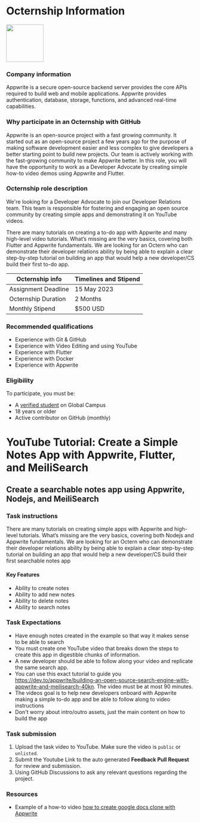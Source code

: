# Octernship Information
<img src="https://appwrite.io/images-ee/press/logo-1.svg" width="100">

### Company information 
Appwrite is a secure open-source backend server provides the core APIs required to build web and mobile applications. Appwrite provides authentication, database, storage, functions, and advanced real-time capabilities.

### Why participate in an Octernship with GitHub
Appwrite is an open-source project with a fast growing community. It started out as an open-source project a few years ago for the purpose of making software development easier and less complex to give developers a better starting point to build new projects. Our team is actively working with the fast-growing community to make Appwrite better.
In this role, you will have the opportunity to work as a Developer Advocate by creating simple how-to video demos using Appwrite and Flutter.


### Octernship role description
We're looking for a Developer Advocate to join our Developer Relations team. This team is responsible for fostering and engaging an open source community by creating simple apps and demonstrating it on YouTube videos.

There are many tutorials on creating a to-do app with Appwrite and many high-level video tutorials. What’s missing are the very basics, covering both Flutter and Appwrite fundamentals.  We are looking for an Octern who can demonstrate their developer relations ability by being able to explain a clear step-by-step tutorial on building an app that would help a new developer/CS build their first to-do app.


| Octernship info  | Timelines and Stipend |
| ------------- | ------------- |
| Assignment Deadline  | 15 May 2023  |
| Octernship Duration  | 2 Months  |
| Monthly Stipend  | $500 USD  |

### Recommended qualifications
- Experience with Git & GitHub
- Experience with Video Editing and using YouTube
- Experience with Flutter
- Experience with Docker
- Experience with Appwrite

### Eligibility
To participate, you must be:
* A [verified student](https://education.github.com/discount_requests/pack_application) on Global Campus
* 18 years or older
* Active contributor on GitHub (monthly)

# YouTube Tutorial: Create a Simple Notes App with Appwrite, Flutter, and MeiliSearch
## Create a searchable notes app using Appwrite, Nodejs, and MeiliSearch

### Task instructions

There are many tutorials on creating simple apps with Appwrite and high-level tutorials. What’s missing are the very basics, covering both Nodejs and Appwrite fundamentals.  We are looking for an Octern who can demonstrate their developer relations ability by being able to explain a clear step-by-step tutorial on building an app that would help a new developer/CS build their first searchable notes app

#### Key Features
- Ability to create notes
- Ability to add new notes
- Ability to delete notes
- Ability to search notes


### Task Expectations
- Have enough notes created in the example so that way it makes sense to be able to search
- You must create one YouTube video that breaks down the steps to create this app in digestible chunks of information. 
- A new developer should be able to follow along your video and replicate the same search app.
- You can use this exact tutorial to guide you https://dev.to/appwrite/building-an-open-source-search-engine-with-appwrite-and-meilisearch-40kn. The video must be at most 90 minutes.
- The videos goal is to help new developers onboard with Appwrite making a simple to-do app and be able to follow along to video instructions
- Don't worry about intro/outro assets, just the main content on how to build the app


### Task submission
1. Upload the task video to YouTube. Make sure the video is `public` or `unlisted`.
3. Submit the Youtube Link to the auto generated **Feedback Pull Request** for review and submission.
4. Using GitHub Discussions to ask any relevant questions regarding the project.

### Resources
- Example of a how-to video [how to create google docs clone with Appwrite](https://www.youtube.com/watch?v=0_GJ1w_iG44)
